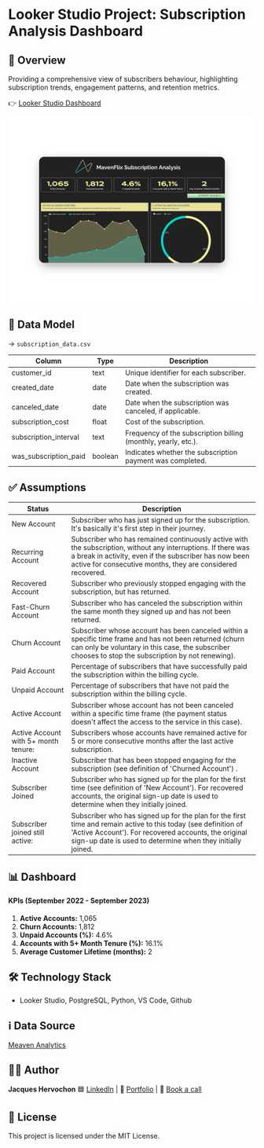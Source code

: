 # Looker Studio Project: Subscription Analysis Dashboard

## 📖 Overview
Providing a comprehensive view of subscribers behaviour, highlighting subscription trends, engagement patterns, and retention metrics.

👉 [Looker Studio Dashboard](https://lookerstudio.google.com/reporting/88314616-5a91-46d5-b720-d92d717b3196/page/p_jiovlfg6od)

![Subscription Analysis Dashboard](screenshots/dashboard.png)

## 📁 Data Model

→ `subscription_data.csv` 

| Column                 | Type      | Description                                                        |
|------------------------|-----------|--------------------------------------------------------------------|
| customer_id            | text      | Unique identifier for each subscriber.                              |
| created_date           | date      | Date when the subscription was created.                             |
| canceled_date          | date      | Date when the subscription was canceled, if applicable.            |
| subscription_cost      | float     | Cost of the subscription.                                           |
| subscription_interval  | text      | Frequency of the subscription billing (monthly, yearly, etc.).      |
| was_subscription_paid  | boolean   | Indicates whether the subscription payment was completed.           |

## ✅ Assumptions

| Status                            | Description               |
|-----------------------------------|---------------------------|
| New Account                       | Subscriber who has just signed up for the subscription. It's basically it's first step in their journey.  |
| Recurring Account                 | Subscriber who has remained continuously active with the subscription, without any interruptions. If there was a break in activity, even if the subscriber has now been active for consecutive months, they are considered recovered.                        |
| Recovered Account                 | Subscriber who previously stopped engaging with the subscription, but has returned.           |
| Fast-Churn Account                | Subscriber who has canceled the subscription within the same month they signed up and has not been returned.                                          |
| Churn Account                     | Subscriber whose account has been canceled within a specific time frame and has not been returned (churn can only be voluntary in this case, the subscriber chooses to stop the subscription by not renewing).    |
| Paid Account          | Percentage of subscribers that have successfully paid the subscription within the billing cycle.          |
| Unpaid Account                   | Percentage of subscribers that have not paid the subscription within the billing cycle.|
| Active Account                   | Subscriber whose account has not been canceled within a specific time frame (the payment status doesn't affect the access to the service in this case).|
| Active Account with 5+ month tenure:  | Subscribers whose accounts have remained active for 5 or more consecutive months after the last active subscription.  |
| Inactive Account                 | Subscriber that has been stopped engaging for the subscription (see definition of 'Churned Account') .|
| Subscriber Joined                | Subscriber who has signed up for the plan for the first time (see definition of 'New Account'). For recovered accounts, the original sign-up date is used to determine when they initially joined.|
| Subscriber joined still active:  | Subscriber who has signed up for the plan for the first time and remain active to this today (see definition of 'Active Account'). For recovered accounts, the original sign-up date is used to determine when they initially joined. |

## 📊 Dashboard 

#### KPIs (September 2022 - September 2023)
1. **Active Accounts:** 1,065
2. **Churn Accounts:** 1,812
3. **Unpaid Accounts (%):** 4.6%
4. **Accounts with 5+ Month Tenure (%):** 16.1%
5. **Average Customer Lifetime (months):** 2

## 🛠️ Technology Stack
- Looker Studio, PostgreSQL, Python, VS Code, Github

## ℹ️ Data Source
[Meaven Analytics](https://mavenanalytics.io/data-playground?order=date_added%2Cdesc&pageSize=20)

## 👨‍💻 Author
**Jacques Hervochon** 🟦 [LinkedIn](https://www.linkedin.com/in/jacques-hervochon-27448898) |
🔗 [Portfolio](https://jacqueshervochon.carrd.co/#) |
📆 [Book a call](https://calendly.com/jacqueshervochon/30min)

## 📄 License 
This project is licensed under the MIT License.
